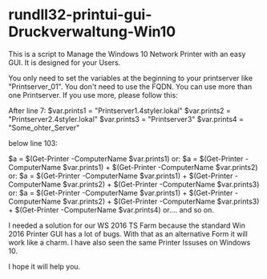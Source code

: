 # rundll32-printui-gui-Druckverwaltung-Win10 
This is a script to Manage the Windows 10 Network Printer with an easy GUI. It is designed for your Users.

You only need to set the variables at the beginning to your printserver like "Printserver_01".
You don't need to use the FQDN. You can use more than one Printserver. If you use more, please follow this:

After line 7:
$var.prints1 = "Printserver1.4styler.lokal"
$var.prints2 = "Printserver2.4styler.lokal"
$var.prints3 = "Printserver3"
$var.prints4 = "Some_ohter_Server"

below line 103:

$a = $(Get-Printer -ComputerName $var.prints1)
or:
$a = $(Get-Printer -ComputerName $var.prints1) + $(Get-Printer -ComputerName $var.prints2)
or:
$a = $(Get-Printer -ComputerName $var.prints1) + $(Get-Printer -ComputerName $var.prints2) + $(Get-Printer -ComputerName $var.prints3)
or:
 $a = $(Get-Printer -ComputerName $var.prints1) + $(Get-Printer -ComputerName $var.prints2) + $(Get-Printer -ComputerName $var.prints3) + $(Get-Printer -ComputerName $var.prints4)
 or....
 and so on.


I needed a solution for our WS 2016 TS Farm because the standard Win 2016 Printer GUI has a lot of bugs. With that as
an alternative Form it will work like a charm. I have also seen the same Printer Issuses on Windows 10.

I hope it will help you.
